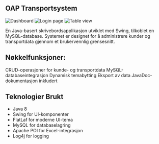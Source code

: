 ## OAP Transportsystem
![Dashboard](https://github.com/user-attachments/assets/7c999998-a95f-4bf3-8885-d763ee5aa1c4)
![Login page](https://github.com/user-attachments/assets/c646b9b6-dc3a-45b2-b190-fe3716a06e8b)
![Table view](https://github.com/user-attachments/assets/454e0265-a118-46c6-b618-eebca3498022)

En Java-basert skrivebordsapplikasjon utviklet med Swing, tilkoblet en MySQL-database. Systemet er designet for å administrere kunder og transportdata gjennom et brukervennlig grensesnitt.

## Nøkkelfunksjoner:
CRUD-operasjoner for kunde- og transportdata
MySQL-databaseintegrasjon
Dynamisk temabytting
Eksport av data
JavaDoc-dokumentasjon inkludert

## Teknologier Brukt

- Java 8
- Swing for UI-komponenter
- FlatLaf for moderne UI-tema
- MySQL for databaselagring
- Apache POI for Excel-integrasjon
- Log4j for logging

